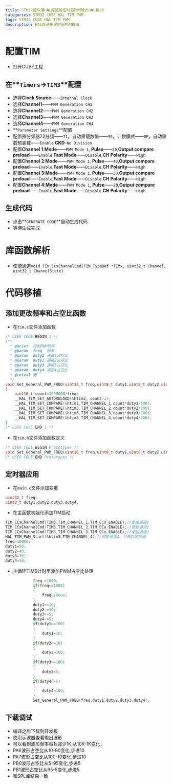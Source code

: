 ```yaml
---
title: STM32硬件层HAL库通用定时器PWM输出HAL篇10
categories: STM32 CUBE HAL TIM PWM
tags: STM32 CUBE HAL TIM PWM
description: HAL库通用定时器PWM输出
---
```

# 配置TIM
- 打开CUBE工程

## 在**`Timers`**->**`TIM3`**配置
- 选择**Clock Source**——`Internal Clock`
- 选择**Channel1**——`PWM Generation CH1`
- 选择**Channel2**——`PWM Generation CH2`
- 选择**Channel3**——`PWM Generation CH3`
- 选择**Channel4**——`PWM Generation CH4`
- **`Parameter Settings`**配置
- 配置预分频器72分频——`71`，自动重载数值——`99`，计数模式——`UP`，自动重载预装载——`Enable` **CKD**-`No Division`
- 配置**Channel 1**:**Mode**——`PWM Mode 1`, **Pulse**——`50`,**Output compare preload**——`Enable`,**Fast Mode**——`Disable`,**CH Polarity**——`High`
- 配置**Channel 2**:**Mode**——`PWM Mode 1`, **Pulse**——`40`,**Output compare preload**——`Enable`,**Fast Mode**——`Disable`,**CH Polarity**——`High`
- 配置**Channel 3**:**Mode**——`PWM Mode 1`, **Pulse**——`30`,**Output compare preload**——`Enable`,**Fast Mode**——`Disable`,**CH Polarity**——`High`
- 配置**Channel 4**:**Mode**——`PWM Mode 1`, **Pulse**——`20`,**Output compare preload**——`Enable`,**Fast Mode**——`Disable`,**CH Polarity**——`High`

## 生成代码
- 点击**`GENERATE CODE`**自动生成代码
- 等待生成完成

# 库函数解析

- 使能通道`void TIM_CCxChannelCmd(TIM_TypeDef *TIMx, uint32_t Channel, uint32_t ChannelState)`


# 代码移植
## 添加更改频率和占空比函数
- 在`tim.c`文件添加函数

```c
/* USER CODE BEGIN 1 */
/**
  * @brief  控制PWM频率
  * @param  freq  频率
  * @param  duty1 通道1占空比
  * @param  duty2 通道2占空比
  * @param  duty3 通道3占空比
  * @param  duty4 通道4占空比
  * @retval 无
  */
void Set_General_PWM_FREQ(uint16_t freq,uint8_t duty1,uint8_t duty2,uint8_t duty3,uint8_t duty4)
{
    uint16_t count=1000000/freq;
    __HAL_TIM_SET_AUTORELOAD(&htim3, count-1);
    __HAL_TIM_SET_COMPARE(&htim3,TIM_CHANNEL_1,count*duty1/100);
    __HAL_TIM_SET_COMPARE(&htim3,TIM_CHANNEL_2,count*duty2/100);
    __HAL_TIM_SET_COMPARE(&htim3,TIM_CHANNEL_3,count*duty3/100);
    __HAL_TIM_SET_COMPARE(&htim3,TIM_CHANNEL_4,count*duty4/100);
}
/* USER CODE END 1 */
```
- 在`tim.h`文件添加函数定义

```c
/* USER CODE BEGIN Prototypes */
void Set_General_PWM_FREQ(uint16_t freq,uint8_t duty1,uint8_t duty2,uint8_t duty3,uint8_t duty4);
/* USER CODE END Prototypes */
```
## 定时器应用
- 在`main.c`文件添加变量

```c
uint32_t freq;
uint8_t duty1,duty2,duty3,duty4;
```
- 在主函数初始化添加TIM启动

```c
TIM_CCxChannelCmd(TIM3,TIM_CHANNEL_1,TIM_CCx_ENABLE);//使能通道1
TIM_CCxChannelCmd(TIM3,TIM_CHANNEL_2,TIM_CCx_ENABLE);//使能通道2
TIM_CCxChannelCmd(TIM3,TIM_CHANNEL_3,TIM_CCx_ENABLE);//使能通道3
HAL_TIM_PWM_Start(&htim3,TIM_CHANNEL_4);//使能通道4，并开启定时器
freq=10000;
duty1=50;
duty2=40;
duty3=30;
duty4=20;
```
- 主循环TIM6计时里添加PWM占空比处理

```c
            freq-=1000;
            if(freq<=1000)
            {
                freq=10000;
            }
            duty1+=10;
            duty2-=10;
            duty3+=5;
            duty4-=5;
            if(duty1>=100)
            {
                duty1=10;
            }
            if(duty2<=10)
            {
                duty2=100;
            }
            if(duty3>=100)
            {
                duty3=5;
            }
            if(duty4<=5)
            {
                duty4=100;
            }
            Set_General_PWM_FREQ(freq,duty1,duty2,duty3,duty4);
```
## 下载调试
- 编译之后下载到开发板
- 使用示波器查看输出波形
- 可以看到波形频率每1s减少1K,从10K-1K变化，
- PA6波形占空比从10-90变化,步进10
- PA7波形占空比从100-10变化,步进10
- PB0波形占空比从5-95变化,步进5
- PB1波形占空比从95-5变化,步进5
- 和SPL库结果一致